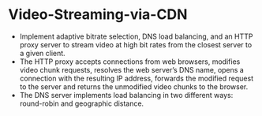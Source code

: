 # Video-Streaming-via-CDN
* Implement adaptive bitrate selection, DNS load balancing, and an HTTP proxy server to stream video at high bit rates from the closest server to a given client.
* The HTTP proxy accepts connections from web browsers, modifies video chunk requests, resolves the web server’s DNS name, opens a connection with the resulting IP address, forwards the modified request to the server and returns the unmodified video chunks to the browser.
* The DNS server implements load balancing in two different ways: round-robin and geographic distance.
